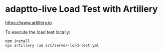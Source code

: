 # adaptto-live Load Test with Artillery

https://www.artillery.io


To execute the load test locally:

```
npm install
npx artillery run src/server-load-test.yml
```
